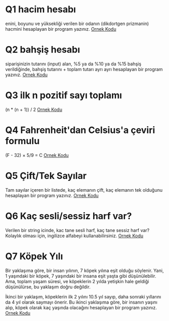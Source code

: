 # Q1 hacim hesabı
enini, boyunu ve yüksekliği verilen bir odanın (dikdortgen prizmanin) hacmini hesaplayan bir program yazınız.
[Ornek Kodu](quest_one.py)

# Q2 bahşiş hesabı
siparişinizin tutarını (input) alan, %5 ya da %10 ya da %15 bahşiş verildiğinde, bahşiş tutarını + toplam tutarı ayrı ayrı hesaplayan bir program yazınız.
[Ornek Kodu](quest_two.py)

# Q3 ilk n pozitif sayı toplamı
(n * (n + 1)) / 2
[Ornek Kodu](quest_three.py)

# Q4 Fahrenheit'dan Celsius'a çeviri formulu
(F - 32) × 5/9 = C
[Ornek Kodu](quest_four.py)

# Q5 Çift/Tek Sayılar
Tam sayılar içeren bir listede, kaç elemanın çift, kaç elemanın tek olduğunu hesaplayan bir program yazınız.
[Ornek Kodu](quest_five.py)

# Q6 Kaç sesli/sessiz harf var?
Verilen bir string icinde, kac tane sesli harf, kaç tane sessiz harf var?
Kolaylık olması için, ingilizce alfabeyi kullanabilirsiniz.
[Ornek Kodu](quest_six.py)

# Q7 Köpek Yılı
Bir yaklaşıma göre, bir insan yılının, 7 köpek yılına eşit olduğu söylenir.
Yani, 1 yaşındaki bir köpek, 7 yaşındaki bir insana eşit yaşta gibi düşünülebilir.
Ama, toplam yaşam süresi, ve köpeklerin 2 yılda yetişkin hale geldiği düşünülürse, bu yaklaşım doğru değildir.

İkinci bir yaklaşım, köpeklerin ilk 2 yılını 10.5 yıl sayıp, daha sonraki yıllarını da 4 yıl olarak saymayı önerir.
Bu ikinci yaklaşıma göre, bir insanın yaşını alıp, köpek olarak kaç yaşında olacağını hesaplayan bir program yazınız.
[Ornek Kodu](quest_seven.py)

